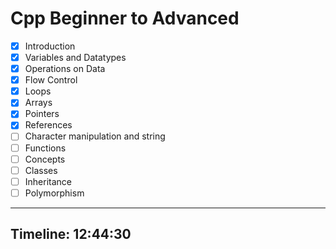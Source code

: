 # Cpp Beginner to Advanced

- [x] Introduction
- [x] Variables and Datatypes
- [x] Operations on Data
- [x] Flow Control
- [x] Loops
- [x] Arrays
- [x] Pointers
- [x] References
- [ ] Character manipulation and string
- [ ] Functions
- [ ] Concepts
- [ ] Classes
- [ ] Inheritance
- [ ] Polymorphism

---

## Timeline: 12:44:30
